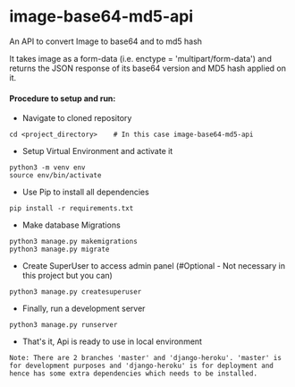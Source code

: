 # image-base64-md5-api
An API to convert Image to base64 and to md5 hash

It takes image as a form-data (i.e. enctype = 'multipart/form-data') and returns the JSON response of its base64 version and MD5 hash applied on it.

#### Procedure to setup and run:
- Navigate to cloned repository
```shell script
cd <project_directory>    # In this case image-base64-md5-api
```
- Setup Virtual Environment and activate it
```shell script
python3 -m venv env
source env/bin/activate
```
- Use Pip to install all dependencies
```shell script
pip install -r requirements.txt
```
- Make database Migrations
```shell script
python3 manage.py makemigrations
python3 manage.py migrate
```
- Create SuperUser to access admin panel (#Optional - Not necessary in this project but you can)
```shell script
python3 manage.py createsuperuser
```
- Finally, run a development server
```shell script
python3 manage.py runserver
```
- That's it, Api is ready to use in local environment

`
Note: There are 2 branches 'master' and 'django-heroku'. 'master' is for development purposes and 'django-heroku' is for deployment and hence has some extra dependencies which needs to be installed.
` 